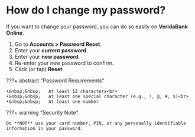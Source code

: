 # How do I change my password?

If you want to change your password, you can do so easily on **VeridaBank Online**.

1.	Go to **Accounts > Password Reset**.
2.  Enter your **current password**.
3.	Enter your **new password**.
4.	Re-enter your new password to confirm.
5.	Click (or tap) **Reset**.

???+ abstract "Password Requirements"

    •&nbsp;&nbsp;	At least 12 characters<br>
    •&nbsp;&nbsp;	At least one special character (e.g., !, @, #, $)<br>
    •&nbsp;&nbsp;	At least one number

???+ warning "Security Note"

    Do **NOT** use your card number, PIN, or any personally identifiable information in your password.
